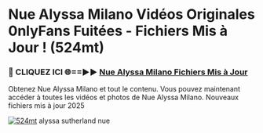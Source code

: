 # Nue Alyssa Milano Vidéos Originales 0nlyFans Fuitées - Fichiers Mis à Jour ! (524mt)

<h3>🔴 CLIQUEZ ICI 🌐==►► <a href="https://tinyurl.com/2pmr4ezf" rel="nofollow">Nue Alyssa Milano Fichiers Mis à Jour</a></h3>

Obtenez Nue Alyssa Milano et tout le contenu. Vous pouvez maintenant accéder à toutes les vidéos et photos de Nue Alyssa Milano. Nouveaux fichiers mis à jour 2025

[![524mt](https://i.imgur.com/6SNvagu.gif)](https://tinyurl.com/2pmr4ezf)
alyssa sutherland nue